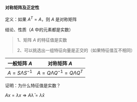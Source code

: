 #### 对称矩阵及正定性



定义：如果 $A^T=A$，则 $A$ 是对称矩阵

结论、性质（$A$ 中的元素都是实数）

> 1、矩阵 $A$ 的特征值是实数
>
> 2、可以挑选出一组特征向量是正交的（如果特征值互不相同）



| 一般矩阵 $A$        | 对称矩阵 $A$                       |
| ------------------- | ---------------------------------- |
| $A=S\Lambda S^{-1}$ | $A=Q\Lambda Q^{-1}=Q\Lambda Q^{T}$ |



证明：为什么特征值是实数？

$Ax=\lambda x \Rightarrow A\bar{\lambda}=\bar{\lambda}\bar{x}$

